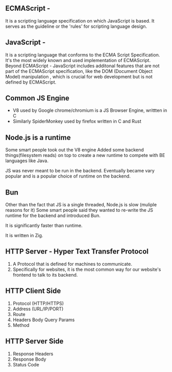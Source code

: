 ## ECMAScript -
 It is a scripting language specification on which JavaScript is based. It serves as the guideline or the 'rules' for scripting language design.

## JavaScript -
 It is a scripting language that conforms to the ECMA Script Specification. It's the most widely known and used implementation of ECMAScript.
 Beyond ECMAScript - JavaScript includes additonal features that are not part of the ECMAScript specification, like the DOM (Document Object Model) manipulation , which is crucial for web development but is not defined by ECMAScript.

## Common JS Engine

 - V8 used by Google chrome/chromium is a JS Browser Engine, writtten in C
 - Similarly SpiderMonkey used by firefox written in C  and Rust

 ## Node.js is a runtime

 Some smart people took out the V8 engine Added some backend things(filesystem reads) on top to create a new runtime to compete with BE languages like Java.

 JS was never meant to be run in the backend. Eventually became vary popular and is a popular choice of runtime on the backend.

## Bun

Other than the fact that JS is a single threaded, Node.js is slow (muliple reasons for it) Some smart people said they wanted to re-write the JS runtime for the backend and introduced Bun. 

It is significantly faster than runtime.

It is written in Zig.

## HTTP Server -  Hyper Text Transfer Protocol
1. A Protocol that is defined for machines to communicate.
2. Specifically for websites, it is the most common way for our website's frontend to talk to its backend. 

## HTTP Client Side
1. Protocol (HTTP/HTTPS)
2. Address (URL/IP/PORT)
3. Route
4. Headers Body Query Params
5. Method

## HTTP Server Side
1. Response Headers
2. Response Body
3. Status Code


